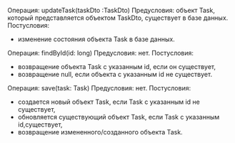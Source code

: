 Операция: updateTask(taskDto :TaskDto) 
Предусловия: объект Task, который представляется объектом TaskDto, существует в базе данных. 
Постусловия: 
-   изменение состояния объекта Task в базе данных.

Операция: findById(id: long) 
Предусловия: нет. 
Постусловия: 
-   возвращение объекта Task с указанным id, если он существует,
-   возвращение null, если объекта с указанным id не существует.

Операция: save(task: Task) 
Предусловия: нет. 
Постусловия: 
-   создается новый объект Task, если Task с указанным id не существует,
-   обновляется существующий объект Task, если Task с указанным id,существует,
-   возвращение измененного/созданного объекта Task.